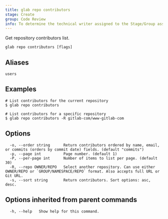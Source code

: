 ```yaml
---
title: glab repo contributors
stage: Create
group: Code Review
info: To determine the technical writer assigned to the Stage/Group associated with this page, see https://about.gitlab.com/handbook/product/ux/technical-writing/#assignments
---
```


<!--
This documentation is auto generated by a script.
Please do not edit this file directly. Run `make gen-docs` instead.
-->

Get repository contributors list.

```plaintext
glab repo contributors [flags]
```

## Aliases

```plaintext
users
```

## Examples

```console
# List contributors for the current repository
$ glab repo contributors

# List contributors for a specific repository
$ glab repo contributors -R gitlab-com/www-gitlab-com

```

## Options

```plaintext
  -o, --order string      Return contributors ordered by name, email, or commits (orders by commit date) fields. (default "commits")
  -p, --page int          Page number. (default 1)
  -P, --per-page int      Number of items to list per page. (default 30)
  -R, --repo OWNER/REPO   Select another repository. Can use either OWNER/REPO or `GROUP/NAMESPACE/REPO` format. Also accepts full URL or Git URL.
  -s, --sort string       Return contributors. Sort options: asc, desc.
```

## Options inherited from parent commands

```plaintext
  -h, --help   Show help for this command.
```
